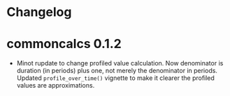 # Changelog

# commoncalcs 0.1.2
* Minot rupdate to change profiled value calculation. Now denominator is duration (in periods) plus one, not merely the denominator in periods. Updated `profile_over_time()` vignette to make it clearer the profiled values are approximations.

